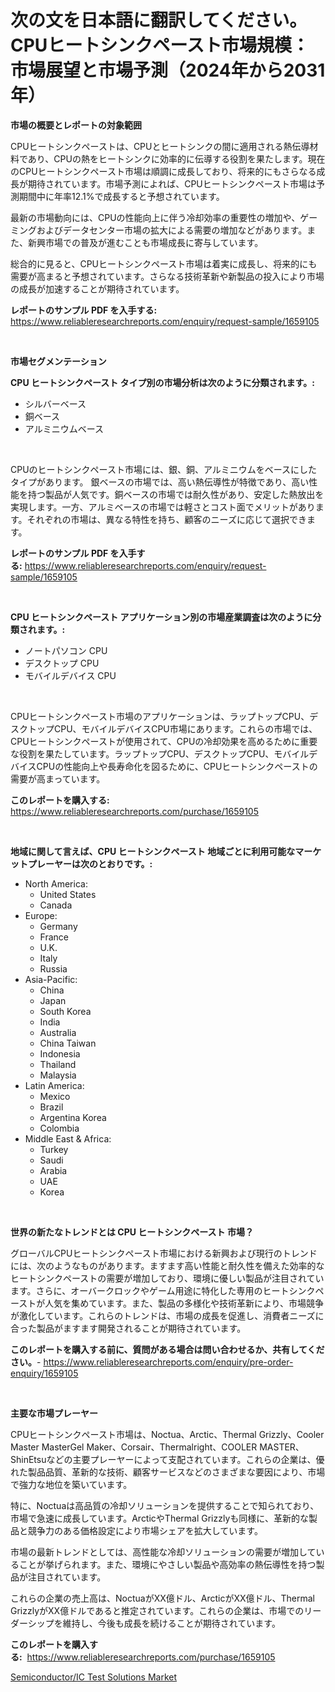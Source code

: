 <p><h1>次の文を日本語に翻訳してください。CPUヒートシンクペースト市場規模：市場展望と市場予測（2024年から2031年）</h1></p><p><strong>市場の概要とレポートの対象範囲</strong></p>
<p><p>CPUヒートシンクペーストは、CPUとヒートシンクの間に適用される熱伝導材料であり、CPUの熱をヒートシンクに効率的に伝導する役割を果たします。現在のCPUヒートシンクペースト市場は順調に成長しており、将来的にもさらなる成長が期待されています。市場予測によれば、CPUヒートシンクペースト市場は予測期間中に年率12.1%で成長すると予想されています。</p><p>最新の市場動向には、CPUの性能向上に伴う冷却効率の重要性の増加や、ゲーミングおよびデータセンター市場の拡大による需要の増加などがあります。また、新興市場での普及が進むことも市場成長に寄与しています。</p><p>総合的に見ると、CPUヒートシンクペースト市場は着実に成長し、将来的にも需要が高まると予想されています。さらなる技術革新や新製品の投入により市場の成長が加速することが期待されています。</p></p>
<p><strong>レポートのサンプル PDF を入手する:</strong> <a href="https://www.reliableresearchreports.com/enquiry/request-sample/1659105">https://www.reliableresearchreports.com/enquiry/request-sample/1659105</a></p>
<p>&nbsp;</p>
<p><strong>市場セグメンテーション</strong></p>
<p><strong>CPU ヒートシンクペースト タイプ別の市場分析は次のように分類されます。:</strong></p>
<p><ul><li>シルバーベース</li><li>銅ベース</li><li>アルミニウムベース</li></ul></p>
<p>&nbsp;</p>
<p><p>CPUのヒートシンクペースト市場には、銀、銅、アルミニウムをベースにしたタイプがあります。 銀ベースの市場では、高い熱伝導性が特徴であり、高い性能を持つ製品が人気です。銅ベースの市場では耐久性があり、安定した熱放出を実現します。一方、アルミベースの市場では軽さとコスト面でメリットがあります。それぞれの市場は、異なる特性を持ち、顧客のニーズに応じて選択できます。</p></p>
<p><strong>レポートのサンプル PDF を入手する:</strong>&nbsp;<a href="https://www.reliableresearchreports.com/enquiry/request-sample/1659105">https://www.reliableresearchreports.com/enquiry/request-sample/1659105</a></p>
<p>&nbsp;</p>
<p><strong> CPU ヒートシンクペースト アプリケーション別の市場産業調査は次のように分類されます。:</strong></p>
<p><ul><li>ノートパソコン CPU</li><li>デスクトップ CPU</li><li>モバイルデバイス CPU</li></ul></p>
<p>&nbsp;</p>
<p><p>CPUヒートシンクペースト市場のアプリケーションは、ラップトップCPU、デスクトップCPU、モバイルデバイスCPU市場にあります。これらの市場では、CPUヒートシンクペーストが使用されて、CPUの冷却効果を高めるために重要な役割を果たしています。ラップトップCPU、デスクトップCPU、モバイルデバイスCPUの性能向上や長寿命化を図るために、CPUヒートシンクペーストの需要が高まっています。</p></p>
<p><strong>このレポートを購入する:</strong>&nbsp; <a href="https://www.reliableresearchreports.com/purchase/1659105">https://www.reliableresearchreports.com/purchase/1659105</a></p>
<p>&nbsp;</p>
<p><strong>地域に関して言えば、CPU ヒートシンクペースト 地域ごとに利用可能なマーケットプレーヤーは次のとおりです。:</strong></p>
<p><ul>
    <li>
        North America:
        <ul>
            <li>United States</li>
            <li>Canada</li>
        </ul>
    </li>
    <li>
        Europe:
        <ul>
            <li>Germany</li>
            <li>France</li>
            <li>U.K.</li>
            <li>Italy</li>
            <li>Russia</li>
        </ul>
    </li>
    <li>
        Asia-Pacific:
        <ul>
            <li>China</li>
            <li>Japan</li>
            <li>South Korea</li>
            <li>India</li>
            <li>Australia</li>
            <li>China Taiwan</li>
            <li>Indonesia</li>
            <li>Thailand</li>
            <li>Malaysia</li>
        </ul>
    </li>
    <li>
        Latin America:
        <ul>
            <li>Mexico</li>
            <li>Brazil</li>
            <li>Argentina Korea</li>
            <li>Colombia</li>
        </ul>
    </li>
    <li>
        Middle East & Africa:
        <ul>
            <li>Turkey</li>
            <li>Saudi</li>
            <li>Arabia</li>
            <li>UAE</li>
            <li>Korea</li>
        </ul>
    </li>
    </ul></p>
<p>&nbsp;</p>
<p><strong>世界の新たなトレンドとは CPU ヒートシンクペースト 市場？</strong></p>
<p><p>グローバルCPUヒートシンクペースト市場における新興および現行のトレンドには、次のようなものがあります。ますます高い性能と耐久性を備えた効率的なヒートシンクペーストの需要が増加しており、環境に優しい製品が注目されています。さらに、オーバークロックやゲーム用途に特化した専用のヒートシンクペーストが人気を集めています。また、製品の多様化や技術革新により、市場競争が激化しています。これらのトレンドは、市場の成長を促進し、消費者ニーズに合った製品がますます開発されることが期待されています。</p></p>
<p><strong>このレポートを購入する前に、質問がある場合は問い合わせるか、共有してください。</strong>- <a href="https://www.reliableresearchreports.com/enquiry/pre-order-enquiry/1659105">https://www.reliableresearchreports.com/enquiry/pre-order-enquiry/1659105</a></p>
<p>&nbsp;</p>
<p><strong>主要な市場プレーヤー</strong></p>
<p><p>CPUヒートシンクペースト市場は、Noctua、Arctic、Thermal Grizzly、Cooler Master MasterGel Maker、Corsair、Thermalright、COOLER MASTER、ShinEtsuなどの主要プレーヤーによって支配されています。これらの企業は、優れた製品品質、革新的な技術、顧客サービスなどのさまざまな要因により、市場で強力な地位を築いています。</p><p>特に、Noctuaは高品質の冷却ソリューションを提供することで知られており、市場で急速に成長しています。ArcticやThermal Grizzlyも同様に、革新的な製品と競争力のある価格設定により市場シェアを拡大しています。</p><p>市場の最新トレンドとしては、高性能な冷却ソリューションの需要が増加していることが挙げられます。また、環境にやさしい製品や高効率の熱伝導性を持つ製品が注目されています。</p><p>これらの企業の売上高は、NoctuaがXX億ドル、ArcticがXX億ドル、Thermal GrizzlyがXX億ドルであると推定されています。これらの企業は、市場でのリーダーシップを維持し、今後も成長を続けることが期待されています。</p></p>
<p><strong>このレポートを購入する:</strong>&nbsp;&nbsp;<a href="https://www.reliableresearchreports.com/purchase/1659105">https://www.reliableresearchreports.com/purchase/1659105</a></p>
<p><p><a href="https://github.com/santosh758595/Market-Research-Report-List-3/blob/main/semiconductoric-test-solutions-market.md">Semiconductor/IC Test Solutions Market</a></p></p>